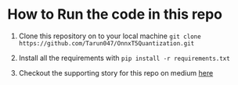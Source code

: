 # How to Run the code in this repo

1. Clone this repository on to your local machine `git clone https://github.com/Tarun047/OnnxT5Quantization.git`
2. Install all the requirements with `pip install -r requirements.txt`

3. Checkout the supporting story for this repo on medium [here](https://codezen.medium.com/blazing-fast-inference-with-quantized-onnx-models-518f23777741?source=friends_link&sk=1940c0742aac501f379bd9e60c051e59)
